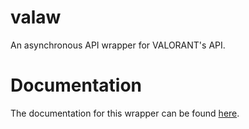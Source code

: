 # valaw
 An asynchronous API wrapper for VALORANT's API.

# Documentation
The documentation for this wrapper can be found [here](https://github.com/Jet612/valaw/tree/main/docs).